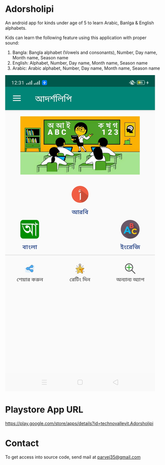 # Adorsholipi
An android app for kinds under age of 5 to learn Arabic, Banlga &amp; English alphabets. 

Kids can learn the following feature using this application with proper sound:

1. Bangla: Bangla alphabet (Vowels and consonants), Number, Day name, Month name, Season name
2. English: Alphabet, Number, Day name, Month name, Season name
3. Arabic: Arabic alphabet, Number, Day name, Month name, Season name

![alt tag](https://github.com/parvej35/androidapp-adorsholipi/blob/main/Screenshot_2021-01-09-00-31-01-26_9a4180d5bdc8754bc996b2b9d04751fb.jpg)

# Playstore App URL
https://play.google.com/store/apps/details?id=technovalleyit.Adorsholipi

# Contact
To get access into source code, send mail at parvej35@gmail.com
